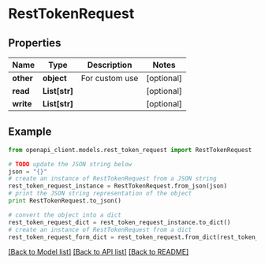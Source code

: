 # RestTokenRequest


## Properties
Name | Type | Description | Notes
------------ | ------------- | ------------- | -------------
**other** | **object** | For custom use | [optional] 
**read** | **List[str]** |  | [optional] 
**write** | **List[str]** |  | [optional] 

## Example

```python
from openapi_client.models.rest_token_request import RestTokenRequest

# TODO update the JSON string below
json = "{}"
# create an instance of RestTokenRequest from a JSON string
rest_token_request_instance = RestTokenRequest.from_json(json)
# print the JSON string representation of the object
print RestTokenRequest.to_json()

# convert the object into a dict
rest_token_request_dict = rest_token_request_instance.to_dict()
# create an instance of RestTokenRequest from a dict
rest_token_request_form_dict = rest_token_request.from_dict(rest_token_request_dict)
```
[[Back to Model list]](../README.md#documentation-for-models) [[Back to API list]](../README.md#documentation-for-api-endpoints) [[Back to README]](../README.md)


